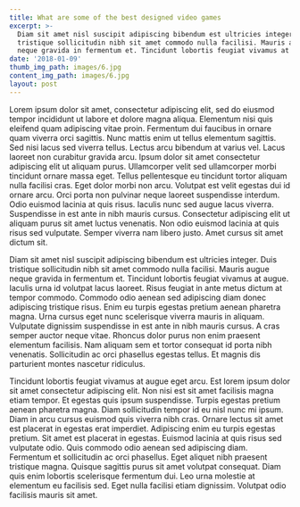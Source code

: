 ```yaml
---
title: What are some of the best designed video games
excerpt: >-
  Diam sit amet nisl suscipit adipiscing bibendum est ultricies integer. Duis
  tristique sollicitudin nibh sit amet commodo nulla facilisi. Mauris augue
  neque gravida in fermentum et. Tincidunt lobortis feugiat vivamus at augue.
date: '2018-01-09'
thumb_img_path: images/6.jpg
content_img_path: images/6.jpg
layout: post
---
```


Lorem ipsum dolor sit amet, consectetur adipiscing elit, sed do eiusmod tempor incididunt ut labore et dolore magna aliqua. Elementum nisi quis eleifend quam adipiscing vitae proin. Fermentum dui faucibus in ornare quam viverra orci sagittis. Nunc mattis enim ut tellus elementum sagittis. Sed nisi lacus sed viverra tellus. Lectus arcu bibendum at varius vel. Lacus laoreet non curabitur gravida arcu. Ipsum dolor sit amet consectetur adipiscing elit ut aliquam purus. Ullamcorper velit sed ullamcorper morbi tincidunt ornare massa eget. Tellus pellentesque eu tincidunt tortor aliquam nulla facilisi cras. Eget dolor morbi non arcu. Volutpat est velit egestas dui id ornare arcu. Orci porta non pulvinar neque laoreet suspendisse interdum. Odio euismod lacinia at quis risus. Iaculis nunc sed augue lacus viverra. Suspendisse in est ante in nibh mauris cursus. Consectetur adipiscing elit ut aliquam purus sit amet luctus venenatis. Non odio euismod lacinia at quis risus sed vulputate. Semper viverra nam libero justo. Amet cursus sit amet dictum sit.

Diam sit amet nisl suscipit adipiscing bibendum est ultricies integer. Duis tristique sollicitudin nibh sit amet commodo nulla facilisi. Mauris augue neque gravida in fermentum et. Tincidunt lobortis feugiat vivamus at augue. Iaculis urna id volutpat lacus laoreet. Risus feugiat in ante metus dictum at tempor commodo. Commodo odio aenean sed adipiscing diam donec adipiscing tristique risus. Enim eu turpis egestas pretium aenean pharetra magna. Urna cursus eget nunc scelerisque viverra mauris in aliquam. Vulputate dignissim suspendisse in est ante in nibh mauris cursus. A cras semper auctor neque vitae. Rhoncus dolor purus non enim praesent elementum facilisis. Nam aliquam sem et tortor consequat id porta nibh venenatis. Sollicitudin ac orci phasellus egestas tellus. Et magnis dis parturient montes nascetur ridiculus.

Tincidunt lobortis feugiat vivamus at augue eget arcu. Est lorem ipsum dolor sit amet consectetur adipiscing elit. Non nisi est sit amet facilisis magna etiam tempor. Et egestas quis ipsum suspendisse. Turpis egestas pretium aenean pharetra magna. Diam sollicitudin tempor id eu nisl nunc mi ipsum. Diam in arcu cursus euismod quis viverra nibh cras. Ornare lectus sit amet est placerat in egestas erat imperdiet. Adipiscing enim eu turpis egestas pretium. Sit amet est placerat in egestas. Euismod lacinia at quis risus sed vulputate odio. Quis commodo odio aenean sed adipiscing diam. Fermentum et sollicitudin ac orci phasellus. Eget aliquet nibh praesent tristique magna. Quisque sagittis purus sit amet volutpat consequat. Diam quis enim lobortis scelerisque fermentum dui. Leo urna molestie at elementum eu facilisis sed. Eget nulla facilisi etiam dignissim. Volutpat odio facilisis mauris sit amet.